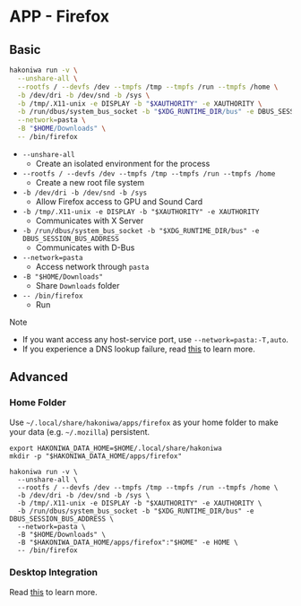 # APP - Firefox

## Basic

```sh
hakoniwa run -v \
  --unshare-all \
  --rootfs / --devfs /dev --tmpfs /tmp --tmpfs /run --tmpfs /home \
  -b /dev/dri -b /dev/snd -b /sys \
  -b /tmp/.X11-unix -e DISPLAY -b "$XAUTHORITY" -e XAUTHORITY \
  -b /run/dbus/system_bus_socket -b "$XDG_RUNTIME_DIR/bus" -e DBUS_SESSION_BUS_ADDRESS \
  --network=pasta \
  -B "$HOME/Downloads" \
  -- /bin/firefox
```

- `--unshare-all`
  - Create an isolated environment for the process
- `--rootfs / --devfs /dev --tmpfs /tmp --tmpfs /run --tmpfs /home`
  - Create a new root file system
- `-b /dev/dri -b /dev/snd -b /sys`
  - Allow Firefox access to GPU and Sound Card
- `-b /tmp/.X11-unix -e DISPLAY -b "$XAUTHORITY" -e XAUTHORITY`
  - Communicates with X Server
- `-b /run/dbus/system_bus_socket -b "$XDG_RUNTIME_DIR/bus" -e DBUS_SESSION_BUS_ADDRESS`
  - Communicates with D-Bus
- `--network=pasta`
  - Access network through `pasta`
- `-B "$HOME/Downloads"`
  - Share `Downloads` folder
- `-- /bin/firefox`
  - Run

> [!NOTE]
>
> - If you want access any host-service port, use `--network=pasta:-T,auto`.
> - If you experience a DNS lookup failure, read [this](../howto-systemd-resolved) to learn more.

## Advanced

### Home Folder

Use `~/.local/share/hakoniwa/apps/firefox` as your home folder to make your data (e.g. `~/.mozilla`) persistent.

```
export HAKONIWA_DATA_HOME=$HOME/.local/share/hakoniwa
mkdir -p "$HAKONIWA_DATA_HOME/apps/firefox"

hakoniwa run -v \
  --unshare-all \
  --rootfs / --devfs /dev --tmpfs /tmp --tmpfs /run --tmpfs /home \
  -b /dev/dri -b /dev/snd -b /sys \
  -b /tmp/.X11-unix -e DISPLAY -b "$XAUTHORITY" -e XAUTHORITY \
  -b /run/dbus/system_bus_socket -b "$XDG_RUNTIME_DIR/bus" -e DBUS_SESSION_BUS_ADDRESS \
  --network=pasta \
  -B "$HOME/Downloads" \
  -B "$HAKONIWA_DATA_HOME/apps/firefox":"$HOME" -e HOME \
  -- /bin/firefox
```

### Desktop Integration

Read [this](../howto-xdg) to learn more.
